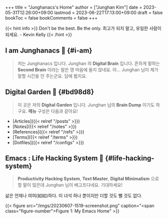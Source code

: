 +++
title = "Junghanacs's Home"
author = ["Junghan Kim"]
date = 2023-05-31T12:26:00+09:00
lastmod = 2023-06-22T17:13:00+09:00
draft = false
bookToc = false
bookComments = false
+++

{{< hint info >}}
Don't be the best. Be the only. 최고가 되지 말고, 유일한 사람이 되세요. - Kevin Kelly
{{< /hint >}}

<!--more-->


## I am <span class="underline">Junghanacs</span> 🧠 {#i-am}

> 저는 Junghanacs 입니다. Junghan 의 **Digital Brain** 입니다.
> 흔하게 말하는 **Second Brain** 이라는 말은 영 마음에 들지 않네요.
> 아... Junghan 님이 제가 말할 시간을 안 주는군요. 담에 뵙지요.


## <span class="underline">Digital Garden</span> 🌲 {#bd98d8}

> 이 곳은 저의 **Digital Garden** 입니다. Junghan 님의 **Brain Dump** 이기도 하구요.
> **메뉴** 구성은 다음과 같아요!

-   [Articles]({{< relref "/posts" >}})
-   [Notes]({{< relref "/notes" >}})
-   [References]({{< relref "/refs" >}})
-   [Terms]({{< relref "/terms" >}})
-   [Dotfiles]({{< relref "/configs" >}})


## <span class="underline">Emacs</span> : Life Hacking System 🦾 {#life-hacking-system}

> **Productivity Hacking System**, **Text Master**, **Digital Minimalism** 으로 할 말이
>  많은데 Junghan 님이 배고프다네요. 기대하세요!

삶은 언제나 여여(如如)하다. 이 녀석 하나 뿐이지만 더할 것도 뺄 것도 없다.

{{< figure src="/imgs/20230607-1519-screenshot.png" caption="<span class=\"figure-number\">Figure 1: </span>My Emacs Home" >}}
